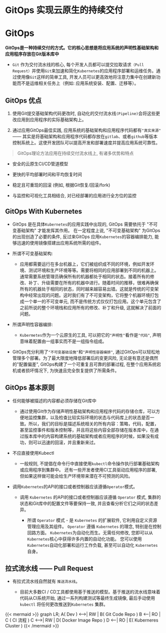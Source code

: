 # GitOps 实现云原生的持续交付



# GitOps

**GitOps是一种持续交付的方式。它的核心思想是将应用系统的声明性基础架构和应用程序存放在Git版本库中**

* `Git` 作为交付流水线的核心, 每个开发人员都可以提交拉取请求`（Pull Request）`并使用`Git`来加速和简化`Kubernetes`的应用程序部署和运维任务。通过使用像`Git`这样的简单工具, 开发人员可以更高效地将注意力集中在创建新功能而不是运维相关任务上（例如: 应用系统安装、配置、迁移等）。



## GitOps 优点

1. 使用Git提交基础架构代码更改时, 自动化的交付流水线`(Pipeline)`会将这些更改应用到应用程序的实际基础架构上。

2. 通过应用GitOps最佳实践, 应用系统的基础架构和应用程序代码都有`"真实来源"` —— 其实是将基础架构和应用程序代码都存放在`gitlab`、或者`github`等版本控制系统上。这使开发团队可以提高开发和部署速度并提高应用系统可靠性。


> GitOps理论方法应用在持续交付流水线上, 有诸多优势和特点

* 安全的云原生CI/CD管道模型

* 更快的平均部署时间和平均恢复时间

* 稳定且可重现的回滚 (例如, 根据Git恢复/回滚/fork)

* 与监控和可视化工具相结合, 对已经部署的应用进行全方位的监控


## GitOps With Kubernetes


* GitOps 是在具体`Kubernetes`的应用实践中出现的, GitOps 需要依托于 "不可变基础架构" 才能发挥其作用。 在一定程度上说, "不可变基础架构" 为GitOps的出现创造了必要的条件, 反过来GitOps 应用`Kubernetes`的容器编排能力, 能够迅速的使用镜像搭建出应用系统所需的组件。


* 所谓不可变基础架构:

  * 应用都需要运行在多台机器上，它们被组织成不同的环境，例如开发环境、测试环境和生产环境等等。需要将相同的应用部署到不同的机器上。通常需要系统管理员确保所有的机器都处于相同的状态。接着所有的修改、补丁、升级需要在所有的机器中进行。随着时间的推移，很难再确保所有的机器处于相同的状态，同时越来越容易出错。这就是传统的可变架构中经常出现的问题。这时我们有了不可变架构，它将整个机器环境打包成一个单一的不可变单元, 而不是传统方式仅仅打包应用。这个单元包含了之前所说的整个环境栈和应用所有的修改、补丁和升级, 这就解决了前面的问题。


* 所谓声明性容器编排:

  * `Kubermetes`作为一个云原生的工具, 可以把它的`"声明性"`看作是`"代码"`, 声明意味着配置由一组事实而不是一组指令组成。


* GitOps充分利用了`"不可变基础设施"`和`"声明性容器编排"`, 通过GitOps可以轻松地管理多个部署。为了最大限度地降低部署后的变更风险, 无论是有意还是偶然的"配置偏差", GitOps构建了一个可重复且可靠的部署过程, 在整个应用系统宕机或者损坏情况下, 为快速且完全恢复提供了所需条件。



## GitOps 基本原则

* 任何能够被描述的内容都必须存储在Git库中

  * 通过使用Git作为存储声明性基础架构和应用程序代码的存储仓库，可以方便地监控集群，以及检查比较实际环境的状态与代码库上的状态是否一致。所以，我们的目标是描述系统相关的所有内容：策略，代码，配置，甚至监控事件和版本控制等，并且将这些内容全部存储在版本库中，在通过版本库中的内容构建系统的基础架构或者应用程序的时候，如果没有成功，则可以迅速的回滚，并且重新来过。

* 不应直接使用Kubectl

  * 一般规则, 不提倡在命令行中直接使用`kubectl`命令操作执行部署基础架构或应用程序到集群中。 还有一些开发者使用CI工具驱动应用程序的部署, 但如果这样做可能会给生产环境带来潜在不可预测的风险。


* 调用`Kubernetes`的API的接口或者控制器应该遵循`Operator`模式。

  * 调用 `Kubernetes` 的API的接口或者控制器应该遵循 `Operator` 模式, 集群的状态和Git库中的配置文件等要保持一致, 并且查看分析它们之间的状态差异。

    * 所谓 `Operator` 模式 - 是 `Kubernetes` 的扩展软件, 它利用自定义资源管理应用及其组件。 `Operator` 遵循 `Kubernetes` 的理念, 特别是在控制回路方面。 `Kubernetes`为自动化而生。无需任何修改, 您即可以从`Kubernetes`核心中获得许多内置的自动化功能。 您可以使用`Kubernetes`自动化部署和运行工作负载, 甚至可以自动化 `Kubernetes` 自身。 



## 拉式流水线 —— Pull Request


* 有拉式流水线自然就有 `推送流水线`。

  * 目前大多数CI / CD工具都使用基于推送的模型。基于推送的流水线意味着代码从CI系统开始, 通过一系列构建测试等最终生成镜像, 最后手动使用 `kubectl` 将任何更改推送到`Kubernetes` 集群。 

{{< mermaid >}}
graph LR;
    A( Dev ) <-->| RW | B( Git Code Repo )
    B <--| RO | C ( CI 流程 )
    C <-->| RW | D( Docker Image Repo )
    D <--| RO | E( Kuberneres Cluster ) 
{{< /mermaid >}}

